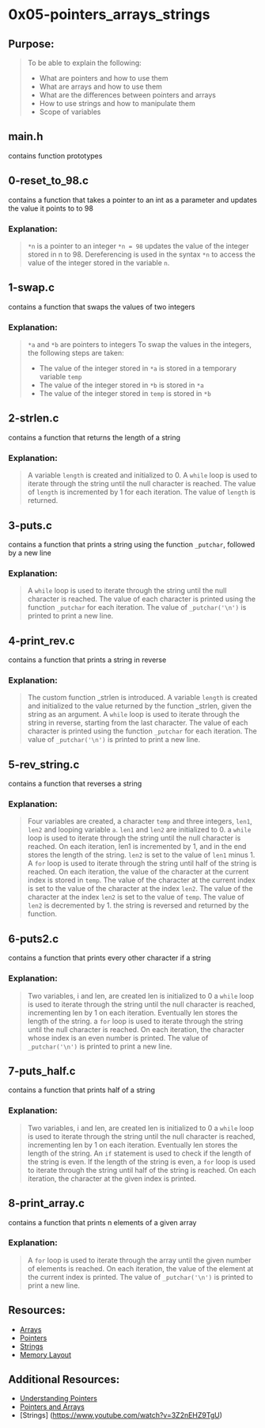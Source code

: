 # 0x05-pointers_arrays_strings

## Purpose:

> To be able to explain the following:
>
> - What are pointers and how to use them
> - What are arrays and how to use them
> - What are the differences between pointers and arrays
> - How to use strings and how to manipulate them
> - Scope of variables

## main.h

contains function prototypes

## 0-reset_to_98.c

contains a function that takes a pointer
to an int as a parameter and updates the
value it points to to 98

### Explanation:

> `*n` is a pointer to an integer
> `*n = 98` updates the value of the integer stored in n to 98.
> Dereferencing is used in the syntax `*n` to access the value of the integer stored in the variable `n`.

## 1-swap.c

contains a function that swaps the values
of two integers

### Explanation:

> `*a` and `*b` are pointers to integers
> To swap the values in the integers, the following steps are taken:
>
> - The value of the integer stored in `*a` is stored in a temporary variable `temp`
> - The value of the integer stored in `*b` is stored in `*a`
> - The value of the integer stored in `temp` is stored in `*b`

## 2-strlen.c

contains a function that returns the length
of a string

### Explanation:

> A variable `length` is created and initialized to 0.
> A `while` loop is used to iterate through the string until the null character is reached.
> The value of `length` is incremented by 1 for each iteration.
> The value of `length` is returned.

## 3-puts.c

contains a function that prints a string using the function `_putchar`,
followed by a new line

### Explanation:

> A `while` loop is used to iterate through the string until the null character is reached.
> The value of each character is printed using the function `_putchar` for each iteration.
> The value of `_putchar('\n')` is printed to print a new line.

## 4-print_rev.c

contains a function that prints a string
in reverse

### Explanation:

> The custom function \_strlen is introduced.
> A variable `length` is created and initialized to the value returned by the function \_strlen, given the string as an argument.
> A `while` loop is used to iterate through the string in reverse, starting from the last character.
> The value of each character is printed using the function `_putchar` for each iteration.
> The value of `_putchar('\n')` is printed to print a new line.

## 5-rev_string.c

contains a function that reverses a
string

### Explanation:

> Four variables are created, a character `temp` and three integers, `len1`, `len2` and looping variable `a`.
> `len1` and `len2` are initialized to 0.
> a `while` loop is used to iterate through the string until the null character is reached.
> On each iteration, len1 is incremented by 1, and in the end stores the length of the string.
> `len2` is set to the value of `len1` minus 1.
> A `for` loop is used to iterate through the string until half of the string is reached.
> On each iteration, the value of the character at the current index is stored in `temp`.
> The value of the character at the current index is set to the value of the character at the index `len2`.
> The value of the character at the index `len2` is set to the value of `temp`.
> The value of `len2` is decremented by 1.
> the string is reversed and returned by the function.

## 6-puts2.c

contains a function that prints every other character if a string

### Explanation:

> Two variables, i and len, are created
> len is initialized to 0
> a `while` loop is used to iterate through the string until the null character is reached, incrementing len by 1 on each iteration.
> Eventually len stores the length of the string.
> a `for` loop is used to iterate through the string until the null character is reached.
> On each iteration, the character whose index is an even number is printed.
> The value of `_putchar('\n')` is printed to print a new line.

## 7-puts_half.c

contains a function that prints half of
a string

### Explanation:

> Two variables, i and len, are created
> len is initialized to 0
> a `while` loop is used to iterate through the string until the null character is reached, incrementing len by 1 on each iteration.
> Eventually len stores the length of the string.
> An `if` statement is used to check if the length of the string is even.
> If the length of the string is even, a `for` loop is used to iterate through the string until half of the string is reached.
> On each iteration, the character at the given index is printed.

## 8-print_array.c

contains a function that prints n elements
of a given array

### Explanation:

> A `for` loop is used to iterate through the array until the given number of elements is reached.
> On each iteration, the value of the element at the current index is printed.
> The value of `_putchar('\n')` is printed to print a new line.

## Resources:

- [Arrays](https://www.tutorialspoint.com/cprogramming/c_arrays.htm)
- [Pointers](https://www.tutorialspoint.com/cprogramming/c_pointers.htm)
- [Strings](https://www.tutorialspoint.com/cprogramming/c_strings.htm)
- [Memory Layout](https://aticleworld.com/memory-layout-of-c-program/)

## Additional Resources:

- [Understanding Pointers](https://www.youtube.com/watch?v=vp6dlzFL1AA)
- [Pointers and Arrays](https://www.youtube.com/watch?v=5BpYD7TxvAg)
- [Strings] (https://www.youtube.com/watch?v=3Z2nEHZ9TgU)
